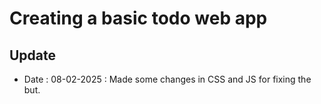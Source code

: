# Creating a basic todo web app

## Update
- Date :  08-02-2025 : Made some changes in CSS and JS for fixing the but.
